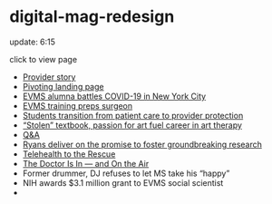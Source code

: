 # digital-mag-redesign

update: 6:15
 
click to view page

<ul>
  <li><a href="./root-folder/stories/basic-story/protection/provider_protection.html">Provider story</a></li>
  <li><a href="./root-folder/pivoting-landing-page/pivoting.html">Pivoting landing page</a></li>
  <li><a href="./root-folder/stories/basic-story/alumna/alumna.html">EVMS alumna battles COVID-19 in New York City</a></li>
  <li><a href="./root-folder/stories/basic-story/pandemic/pandemic.html">EVMS training preps surgeon</a></li>
  <li><a href="./root-folder/stories/basic-story/protection/provider_protection.html">Students transition from patient care to provider protection</a></li>
  <li><a href="./root-folder/stories/basic-story/textbook/stolen.html">“Stolen” textbook, passion for art fuel career in art therapy</a></li>
  <li><a href="./root-folder/stories/q-and-a/q-and-a.html">Q&A</a></li>
  <li><a href="./root-folder/stories/basic-story/ryans/ryans.html">Ryans deliver on the promise to foster groundbreaking research</a></li>
  <li><a href="./root-folder/stories/basic-story/teleheatlth/telehealth.html">Telehealth to the Rescue</a></li>
  <li><a href="./root-folder/stories/basic-story/air/air.html">The Doctor Is In — and On the Air</a></li>
  <li><a href="./root-folder/stories/basic-story/my-story/my-story.html"></a>Former drummer, DJ refuses to let MS take his “happy”</li>
  <li><a href="./root-folder/stories/basic-story/research/research.html"></a>NIH awards $3.1 million grant to EVMS social scientist</li>
  <li><a href=""></a></li>
</ul>